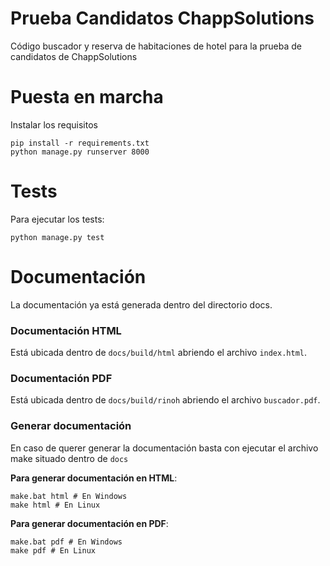 # Prueba Candidatos ChappSolutions

Código buscador y reserva de habitaciones de hotel para la prueba de candidatos de ChappSolutions

# Puesta en marcha

Instalar los requisitos

````
pip install -r requirements.txt
python manage.py runserver 8000
````

# Tests

Para ejecutar los tests:

````
python manage.py test
````

# Documentación

La documentación ya está generada dentro del directorio docs.

### Documentación HTML

Está ubicada dentro de `docs/build/html` abriendo el archivo `index.html`.

### Documentación PDF

Está ubicada dentro de `docs/build/rinoh` abriendo el archivo `buscador.pdf`.

### Generar documentación

En caso de querer generar la documentación basta con ejecutar el archivo make situado dentro de `docs`

**Para generar documentación en HTML**:

````
make.bat html # En Windows
make html # En Linux
````
**Para generar documentación en PDF**:

````
make.bat pdf # En Windows
make pdf # En Linux
````